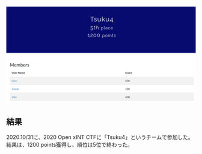 ![image-20201106125754918](./img/result.png)

## 結果

2020.10/31に、2020 Open xINT CTFに「Tsuku4」というチームで参加した。結果は、1200 points獲得し、順位は5位で終わった。